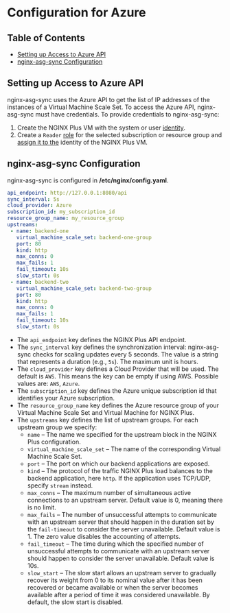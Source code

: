 # Configuration for Azure

<!-- START doctoc generated TOC please keep comment here to allow auto update -->
<!-- DON'T EDIT THIS SECTION, INSTEAD RE-RUN doctoc TO UPDATE -->
## Table of Contents

- [Setting up Access to Azure API](#setting-up-access-to-azure-api)
- [nginx-asg-sync Configuration](#nginx-asg-sync-configuration)

<!-- END doctoc generated TOC please keep comment here to allow auto update -->

## Setting up Access to Azure API

nginx-asg-sync uses the Azure API to get the list of IP addresses of the instances of a Virtual Machine Scale Set. To
access the Azure API, nginx-asg-sync must have credentials. To provide credentials to nginx-asg-sync:

1. Create the NGINX Plus VM with the system or user
   [identity](https://docs.microsoft.com/en-us/azure/active-directory/managed-identities-azure-resources/qs-configure-portal-windows-vm#system-assigned-managed-identity).
2. Create a `Reader` [role](https://docs.microsoft.com/en-us/azure/role-based-access-control/overview) for the selected
   subscription or resource group and [assign it to the](https://docs.microsoft.com/en-gb/azure/role-based-access-control/role-assignments-portal#add-a-role-assignment)
   identity of the NGINX Plus VM.

## nginx-asg-sync Configuration

nginx-asg-sync is configured in **/etc/nginx/config.yaml**.

```yaml
api_endpoint: http://127.0.0.1:8080/api
sync_interval: 5s
cloud_provider: Azure
subscription_id: my_subscription_id
resource_group_name: my_resource_group
upstreams:
 - name: backend-one
   virtual_machine_scale_set: backend-one-group
   port: 80
   kind: http
   max_conns: 0
   max_fails: 1
   fail_timeout: 10s
   slow_start: 0s
 - name: backend-two
   virtual_machine_scale_set: backend-two-group
   port: 80
   kind: http
   max_conns: 0
   max_fails: 1
   fail_timeout: 10s
   slow_start: 0s
```

- The `api_endpoint` key defines the NGINX Plus API endpoint.
- The `sync_interval` key defines the synchronization interval: nginx-asg-sync checks for scaling updates
  every 5 seconds. The value is a string that represents a duration (e.g., `5s`). The maximum unit is hours.
- The `cloud_provider` key defines a Cloud Provider that will be used. The default is `AWS`. This means the key can be
  empty if using AWS. Possible values are: `AWS`, `Azure`.
- The `subscription_id` key defines the Azure unique subscription id that identifies your Azure subscription.
- The `resource_group_name` key defines the Azure resource group of your Virtual Machine Scale Set and Virtual Machine
  for NGINX Plus.
- The `upstreams` key defines the list of upstream groups. For each upstream group we specify:
  - `name` – The name we specified for the upstream block in the NGINX Plus configuration.
  - `virtual_machine_scale_set` – The name of the corresponding Virtual Machine Scale Set.
  - `port` – The port on which our backend applications are exposed.
  - `kind` – The protocol of the traffic NGINX Plus load balances to the backend application, here `http`. If the
    application uses TCP/UDP, specify `stream` instead.
  - `max_conns` – The maximum number of simultaneous active connections to an upstream server. Default value is 0,
    meaning there is no limit.
  - `max_fails` – The number of unsuccessful attempts to communicate with an upstream server that should happen in the
    duration set by the `fail-timeout` to consider the server unavailable. Default value is 1. The zero value disables
    the accounting of attempts.
  - `fail_timeout` – The time during which the specified number of unsuccessful attempts to communicate with an upstream
    server should happen to consider the server unavailable. Default value is 10s.
  - `slow_start` – The slow start allows an upstream server to gradually recover its weight from 0 to its nominal value
    after it has been recovered or became available or when the server becomes available after a period of time it was
    considered unavailable. By default, the slow start is disabled.
